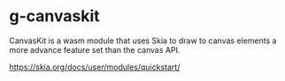 # g-canvaskit

CanvasKit is a wasm module that uses Skia to draw to canvas elements a more advance feature set than the canvas API.

<https://skia.org/docs/user/modules/quickstart/>
